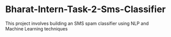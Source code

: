 # Bharat-Intern-Task-2-Sms-Classifier
This project involves building an SMS spam classifier using NLP and Machine Learning techniques
